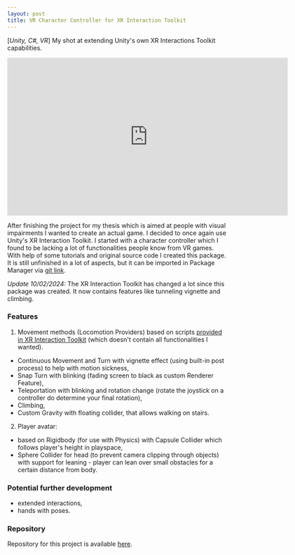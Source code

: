 ```yaml
---
layout: post
title: VR Character Controller for XR Interaction Toolkit
---
```


[*Unity, C#, VR*] My shot at extending Unity's own XR Interactions Toolkit capabilities.
<iframe src="https://player.vimeo.com/video/634590129" width="640" height="360" frameborder="0" allow="autoplay; fullscreen" allowfullscreen></iframe>

After finishing the project for my thesis which is aimed at people with visual impairments I wanted to create an actual game.
I decided to once again use Unity's XR Interaction Toolkit. I started with a character controller which I found to be lacking a lot of functionalities people know from VR games.
With help of some tutorials and original source code I created this package.
It is still unfinished in a lot of aspects, but it can be imported in Package Manager via [git link](https://github.com/kmisiewicz/vr-controller-xrit.git).


*Update 10/02/2024:* The XR Interaction Toolkit has changed a lot since this package was created. It now contains features like tunneling vignette and climbing.


### Features

1. Movement methods (Locomotion Providers) based on scripts 
[provided in XR Interaction Toolkit](https://docs.unity3d.com/Packages/com.unity.xr.interaction.toolkit@1.0/manual/locomotion.html)
(which doesn't contain all functionalities I wanted).
  - Continuous Movement and Turn with vignette effect (using built-in post process) to help with motion sickness,
  - Snap Turn with blinking (fading screen to black as custom Renderer Feature),
  - Teleportation with blinking and rotation change (rotate the joystick on a controller do determine your final rotation),
  - Climbing,
  - Custom Gravity with floating collider, that allows walking on stairs.
2. Player avatar:
  - based on Rigidbody (for use with Physics) with Capsule Collider which follows player's height in playspace,
  - Sphere Collider for head (to prevent camera clipping through objects) with support for leaning - player can lean over small obstacles for a certain distance from body.


### Potential further development
- extended interactions,
- hands with poses.


### Repository
Repository for this project is available [here](https://github.com/kmisiewicz/vr-controller-xrit).
